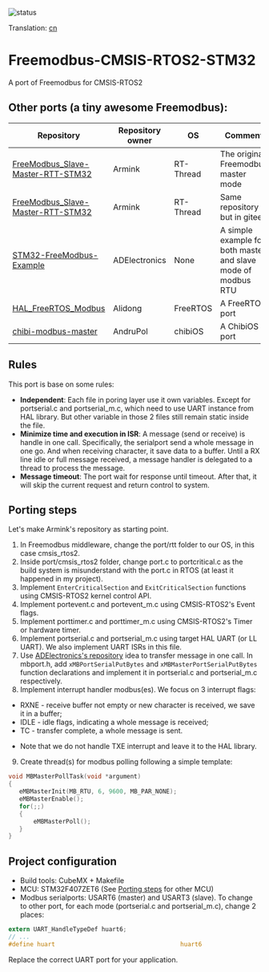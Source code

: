 ![status](https://img.shields.io/badge/status-updating-yellow)

Translation: [cn](./README_zh.md)

# Freemodbus-CMSIS-RTOS2-STM32
A port of Freemodbus for CMSIS-RTOS2

## Other ports (a tiny awesome Freemodbus):

| Repository                                                                                       | Repository owner | OS        | Comment                                                       |
|--------------------------------------------------------------------------------------------------|------------------|-----------|---------------------------------------------------------------|
| [FreeModbus_Slave-Master-RTT-STM32](https://github.com/armink/FreeModbus_Slave-Master-RTT-STM32) | Armink           | RT-Thread | The original Freemodbus master mode                           |
| [FreeModbus_Slave-Master-RTT-STM32](https://gitee.com/Armink/FreeModbus_Slave-Master-RTT-STM32)  | Armink           | RT-Thread | Same repository but in gitee                                  |
| [STM32-FreeModbus-Example](https://github.com/ADElectronics/STM32-FreeModbus-Example)            | ADElectronics    | None      | A simple example for both master and slave mode of modbus RTU |
| [HAL_FreeRTOS_Modbus](https://github.com/Alidong/HAL_FreeRTOS_Modbus)                            | Alidong          | FreeRTOS  | A FreeRTOS port                                               |
| [chibi-modbus-master](https://github.com/AndruPol/chibi-modbus-master)                           | AndruPol         | chibiOS   | A ChibiOS port                                                |

## Rules
This port is base on some rules:
- **Independent**: Each file in poring layer use it own variables. Except for portserial.c and portserial_m.c, which need to use UART instance from HAL library. But other variable in those 2 files still remain static inside the file.
- **Minimize time and execution in ISR**: A message (send or receive) is handle in one call. Specifically, the serialport send a whole message in one go. And when receiving character, it save data to a buffer. Until a RX line idle or full message received, a message handler is delegated to a thread to process the message.
- **Message timeout**: The port wait for response until timeout. After that, it will skip the current request and return control to system.

## Porting steps

Let's make Armink's repository as starting point.

1. In Freemodbus middleware, change the port/rtt folder to our OS, in this case cmsis_rtos2.
2. Inside port/cmsis_rtos2 folder, change port.c to portcritical.c as the build system is misunderstand with the port.c in RTOS (at least it happened in my project).
3. Implement `EnterCriticalSection` and `ExitCriticalSection` functions using CMSIS-RTOS2 kernel control API.
4. Implement portevent.c and portevent_m.c using CMSIS-RTOS2's Event flags.
5. Implement porttimer.c and porttimer_m.c using CMSIS-RTOS2's Timer or hardware timer.
6. Implement portserial.c and portserial_m.c using target HAL UART (or LL UART). We also implement UART ISRs in this file.
7. Use [ADElectronics's repository](https://github.com/ADElectronics/STM32-FreeModbus-Example) idea to transfer message in one call. In mbport.h, add `xMBPortSerialPutBytes` and `xMBMasterPortSerialPutBytes` function declarations and implement it in portserial.c and portserial_m.c respectively.
8. Implement interrupt handler modbus(es). We focus on 3 interrupt flags:
- RXNE - receive buffer not empty or new character is received, we save it in a buffer;
- IDLE - idle flags, indicating a whole message is received;
- TC - transfer complete, a whole message is sent.
* Note that we do not handle TXE interrupt and leave it to the HAL library.
9. Create thread(s) for modbus polling following a simple template:
 ```c
void MBMasterPollTask(void *argument)
{
    eMBMasterInit(MB_RTU, 6, 9600, MB_PAR_NONE);
    eMBMasterEnable();
    for(;;)
    {
        eMBMasterPoll();
    }
}
 ```

## Project configuration
- Build tools: CubeMX + Makefile
- MCU: STM32F407ZET6 (See [Porting steps](#porting-steps) for other MCU)
- Modbus serialports: USART6 (master) and USART3 (slave). To change to other port, for each mode (portserial.c and portserial_m.c), change 2 places:
```c
extern UART_HandleTypeDef huart6;
// ...
#define huart                                   huart6
```
Replace the correct UART port for your application.
